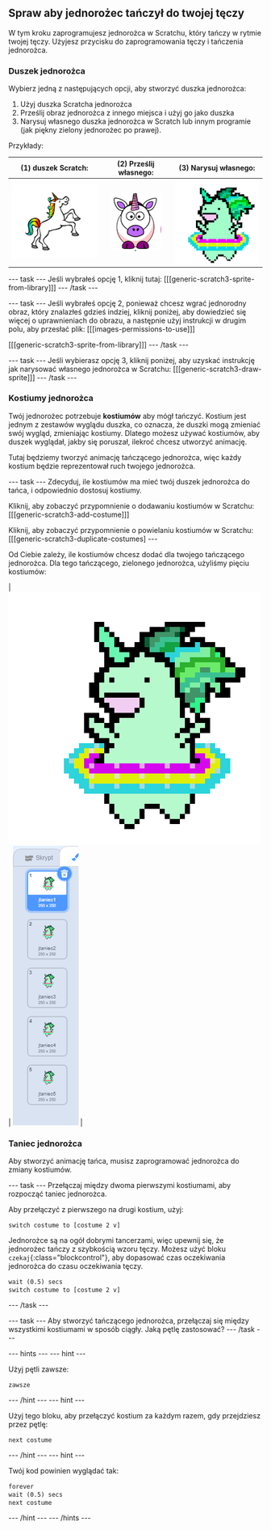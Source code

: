 ## Spraw aby jednorożec tańczył do twojej tęczy

W tym kroku zaprogramujesz jednorożca w Scratchu, który tańczy w rytmie twojej tęczy. Użyjesz przycisku do zaprogramowania tęczy i tańczenia jednorożca.

### Duszek jednorożca

Wybierz jedną z następujących opcji, aby stworzyć duszka jednorożca:

1. Użyj duszka Scratcha jednorożca
2. Prześlij obraz jednorożca z innego miejsca i użyj go jako duszka
3. Narysuj własnego duszka jednorożca w Scratch lub innym programie (jak piękny zielony jednorożec po prawej).

Przykłady:

|               (1) duszek Scratch:                |              (2) Prześlij własnego:              |             (3) Narysuj własnego:             |
|:------------------------------------------------:|:------------------------------------------------:|:---------------------------------------------:|
| ![Jednorożec Scratch](images/scratchunicorn.png) | ![Jednorożec internetowy](images/webunicorn.png) | ![Narysuj jednorożca](images/drawunicorn.png) |

\--- task \--- Jeśli wybrałeś opcję 1, kliknij tutaj: [[[generic-scratch3-sprite-from-library]]] \--- /task \---

\--- task \--- Jeśli wybrałeś opcję 2, ponieważ chcesz wgrać jednorodny obraz, który znalazłeś gdzieś indziej, kliknij poniżej, aby dowiedzieć się więcej o uprawnieniach do obrazu, a następnie użyj instrukcji w drugim polu, aby przesłać plik: [[[images-permissions-to-use]]]

[[[generic-scratch3-sprite-from-library]]] \--- /task \---

\--- task \--- Jeśli wybierasz opcję 3, kliknij poniżej, aby uzyskać instrukcję jak narysować własnego jednorożca w Scratchu: [[[generic-scratch3-draw-sprite]]] \--- /task \---

### Kostiumy jednorożca

Twój jednorożec potrzebuje **kostiumów** aby mógł tańczyć. Kostium jest jednym z zestawów wyglądu duszka, co oznacza, że duszki mogą zmieniać swój wygląd, zmieniając kostiumy. Dlatego możesz używać kostiumów, aby duszek wyglądał, jakby się poruszał, ilekroć chcesz utworzyć animację.

Tutaj będziemy tworzyć animację tańczącego jednorożca, więc każdy kostium będzie reprezentował ruch twojego jednorożca.

\--- task \--- Zdecyduj, ile kostiumów ma mieć twój duszek jednorożca do tańca, i odpowiednio dostosuj kostiumy.

Kliknij, aby zobaczyć przypomnienie o dodawaniu kostiumów w Scratchu: [[[generic-scratch3-add-costume]]]

Kliknij, aby zobaczyć przypomnienie o powielaniu kostiumów w Scratchu: [[[generic-scratch3-duplicate-costumes] \---

Od Ciebie zależy, ile kostiumów chcesz dodać dla twojego tańczącego jednorożca. Dla tego tańczącego, zielonego jednorożca, użyliśmy pięciu kostiumów:

| ![Dancing Unicorn Gif](images/dancingunicorn.gif) | ![Five Costumes](images/fivecostumes.png) |

### Taniec jednorożca

Aby stworzyć animację tańca, musisz zaprogramować jednorożca do zmiany kostiumów.

\--- task \--- Przełączaj między dwoma pierwszymi kostiumami, aby rozpocząć taniec jednorożca.

Aby przełączyć z pierwszego na drugi kostium, użyj:

```blocks3
switch costume to [costume 2 v]
```

Jednorożce są na ogół dobrymi tancerzami, więc upewnij się, że jednorożec tańczy z szybkością wzoru tęczy. Możesz użyć bloku `czekaj`{:class="blockcontrol"}, aby dopasować czas oczekiwania jednorożca do czasu oczekiwania tęczy.

```blocks3
wait (0.5) secs
switch costume to [costume 2 v]
```

\--- /task \---

\--- task \--- Aby stworzyć tańczącego jednorożca, przełączaj się między wszystkimi kostiumami w sposób ciągły. Jaką pętlę zastosować? \--- /task \---

\--- hints \--- \--- hint \---

Użyj pętli zawsze:

```blocks3
zawsze
```

\--- /hint \--- \--- hint \---

Użyj tego bloku, aby przełączyć kostium za każdym razem, gdy przejdziesz przez pętlę:

```blocks3
next costume
```

\--- /hint \--- \--- hint \---

Twój kod powinien wyglądać tak:

```blocks3
forever
wait (0.5) secs
next costume
```

\--- /hint \--- \--- /hints \---